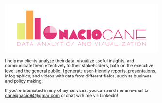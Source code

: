 ![](files/ignacio-cane-data-logo.png)

I help my clients analyze their data, visualize useful insights, and communicate them effectively to their stakeholders, both on the executive level and the general public. I generate user-friendly reports, presentations, infographics, and videos with data from different fields, such as business and policy making.

If you're interested in any of my services, you can send me an e-mail to caneignacio94@gmail.com or chat with me via LinkedIn!
